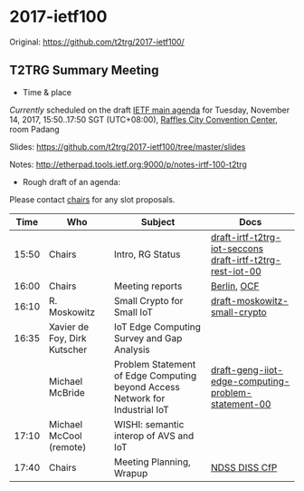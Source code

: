 # 2017-ietf100

Original: <https://github.com/t2trg/2017-ietf100/>

## T2TRG Summary Meeting


* Time & place

*Currently* scheduled on the draft [IETF main agenda][] for Tuesday, November
14, 2017, 15:50..17:50 SGT (UTC+08:00), [Raffles City Convention Center][], room Padang

[IETF main agenda]: https://datatracker.ietf.org/meeting/100/agenda.html#t2trg
[Raffles City Convention Center]: https://www.ietf.org/meeting/100/hotel.html

Slides: https://github.com/t2trg/2017-ietf100/tree/master/slides

Notes: http://etherpad.tools.ietf.org:9000/p/notes-irtf-100-t2trg

* Rough draft of an agenda:

Please contact [chairs][] for any slot proposals.

|  Time | Who                     | Subject                                | Docs                |
|-------|-------------------------|----------------------------------------|---------------------|
| 15:50 | Chairs                  | Intro, RG Status                       | [draft-irtf-t2trg-iot-seccons](https://tools.ietf.org/html/draft-irtf-t2trg-iot-seccons-08) [draft-irtf-t2trg-rest-iot-00](https://tools.ietf.org/html/draft-irtf-t2trg-rest-iot-00)  |
| 16:00 | Chairs                  | Meeting reports                        | [Berlin][], [OCF][] |
| 16:10 | R. Moskowitz            | Small Crypto for Small IoT             |  [draft-moskowitz-small-crypto](https://tools.ietf.org/html/draft-moskowitz-small-crypto-00) |
| 16:35 | Xavier de Foy, Dirk Kutscher          | IoT Edge Computing Survey and Gap Analysis      |                     |
|       | Michael McBride         | Problem Statement of Edge Computing beyond Access Network for Industrial IoT |  [draft-geng-iiot-edge-computing-problem-statement-00]( https://tools.ietf.org/html/draft-geng-iiot-edge-computing-problem-statement-00)                   |
| 17:10 | Michael McCool (remote) | WISHI: semantic interop of AVS and IoT |                     |
| 17:40 | Chairs                  | Meeting Planning, Wrapup               | [NDSS DISS CfP][]   |

[NDSS DISS CfP]: https://www.ndss-symposium.org/ndss2018/cfp-ndss2018-diss/

[Berlin]: https://github.com/t2trg/2017-09-berlin
[OCF]: https://github.com/t2trg/2017-11-ocf
[chairs]: mailto:t2trg-chairs@irtf.org
